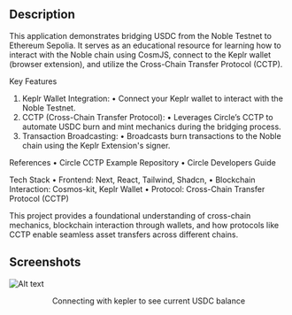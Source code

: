 ## Description

This application demonstrates bridging USDC from the Noble Testnet to Ethereum Sepolia. It serves as an educational resource for learning how to interact with the Noble chain using CosmJS, connect to the Keplr wallet (browser extension), and utilize the Cross-Chain Transfer Protocol (CCTP).

Key Features

1. Keplr Wallet Integration:
   • Connect your Keplr wallet to interact with the Noble Testnet.
2. CCTP (Cross-Chain Transfer Protocol):
   • Leverages Circle’s CCTP to automate USDC burn and mint mechanics during the bridging process.
3. Transaction Broadcasting:
   • Broadcasts burn transactions to the Noble chain using the Keplr Extension's signer.

References
• Circle CCTP Example Repository
• Circle Developers Guide

Tech Stack
• Frontend: Next, React, Tailwind, Shadcn,
• Blockchain Interaction: Cosmos-kit, Keplr Wallet
• Protocol: Cross-Chain Transfer Protocol (CCTP)

This project provides a foundational understanding of cross-chain mechanics, blockchain interaction through wallets, and how protocols like CCTP enable seamless asset transfers across different chains.

## Screenshots

![Alt text](images/connect-wallet.gif "Before connecting")

<center>Connecting with kepler to see current USDC balance</center>
